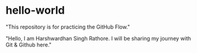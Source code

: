 # hello-world
 "This repository is for practicing the GitHub Flow."

 "Hello, I am Harshwardhan Singh Rathore. I will be sharing my journey with Git & Github here."
